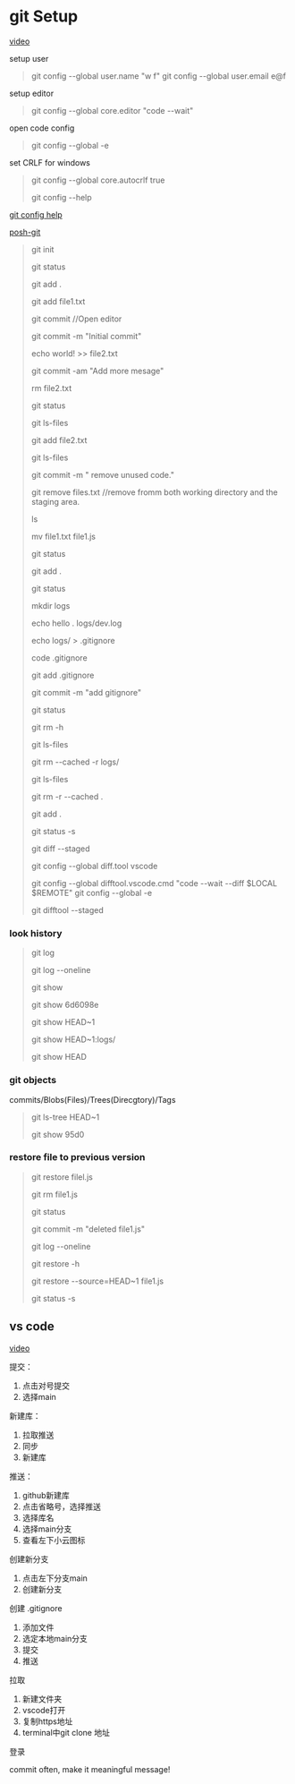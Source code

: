 # git Setup

[video](https://www.youtube.com/watch?v=8JJ101D3knE)

setup user
>git config --global user.name "w f"
>git config --global user.email e@f

setup editor
>git config --global core.editor "code --wait"

open code config
>git config --global -e

set CRLF for windows
>git config --global core.autocrlf true
>
>git config --help

[git config help](https://git-scm.com/docs/git-config)

[posh-git](https://github.com/dahlbyk/posh-git)

> git init
>
> git status
>
> git add .
>
> git add file1.txt
>
> git commit //Open editor
>
> git commit -m "Initial commit"
>
> echo world! >> file2.txt
>
> git commit -am "Add more mesage"
>
> rm file2.txt
>
> git status
>
> git ls-files
>
> git add file2.txt
>
> git ls-files
>
> git commit -m " remove unused code."
>
> git remove files.txt //remove fromm both working directory and the staging area.
>
> ls
>
> mv file1.txt file1.js
>
> git status
>
> git add .
>
> git status
>
> mkdir logs
>
> echo hello . logs/dev.log
>
> echo logs/ > .gitignore
>
> code .gitignore
>
> git add .gitignore
>
> git commit -m "add gitignore"
>
> git status
>
> git rm -h
>
> git ls-files
>
> git rm --cached -r logs/
>
> git ls-files
>
>git rm -r --cached .
>
>git add .
>
>git status -s
>
>git diff --staged
>
>git config --global diff.tool vscode
>
>git config --global difftool.vscode.cmd "code --wait --diff $LOCAL $REMOTE"
> git config --global -e
>
> git difftool --staged

### look history

> git log
>
> git log --oneline
>
>git show
>
> git show 6d6098e
>
> git show HEAD~1
>
>git show HEAD~1:logs/
>
> git show HEAD

### git objects

commits/Blobs(Files)/Trees(Direcgtory)/Tags

>git ls-tree HEAD~1
>
>git show 95d0

### restore file to previous version

> git restore filel.js
>
> git rm file1.js
>
>git status
>
>git commit -m "deleted file1.js"
>
> git log --oneline
>
> git restore -h
>
> git restore --source=HEAD~1 file1.js
>
>git status -s

## vs code

[video](https://www.bilibili.com/video/BV1dK411p7RF?from=search&seid=4112024852101568455)

提交：

1. 点击对号提交
2. 选择main

新建库：

1. 拉取推送
2. 同步
3. 新建库

推送：

1. github新建库
2. 点击省略号，选择推送
3. 选择库名
4. 选择main分支
5. 查看左下小云图标

创建新分支

1. 点击左下分支main
2. 创建新分支

创建 .gitignore

1. 添加文件
2. 选定本地main分支
3. 提交
4. 推送

拉取

1. 新建文件夹
2. vscode打开
3. 复制https地址
4. terminal中git clone 地址

登录

commit often, make it meaningful message!
